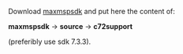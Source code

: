 Download [maxmspsdk](https://cycling74.com/downloads/sdk) and put here the content of:  

**maxmspsdk** -> **source** -> **c72support**   

(preferibly use sdk 7.3.3).
